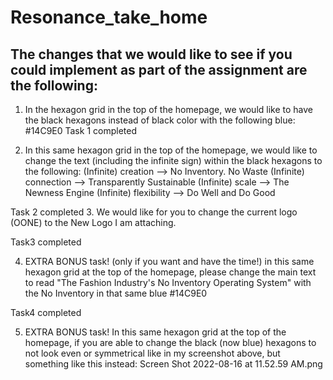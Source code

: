 # Resonance_take_home
## The changes that we would like to see if you could implement as part of the assignment are the following:
1. In the hexagon grid in the top of the homepage, we would like to have the black hexagons instead of black color with the following blue: #14C9E0
Task 1 completed 

2. In this same hexagon grid in the top of the homepage, we would like to change the text (including the infinite sign) within the black hexagons to the following:
(Infinite) creation –> No Inventory. No Waste
(Infinite) connection –> Transparently Sustainable
(Infinite) scale –> The Newness Engine
(Infinite) flexibility –> Do Well and Do Good

Task 2 completed 
3. We would like for you to change the current logo (OONE) to the New Logo I am attaching.

Task3 completed

4. EXTRA BONUS task! (only if you want and have the time!) in this same hexagon grid at the top of the homepage, please change the main text to read "The Fashion Industry's No Inventory Operating System" with the No Inventory in that same blue #14C9E0

Task4 completed 

5. EXTRA BONUS task! In this same hexagon grid at the top of the homepage, if you are able to change the black (now blue) hexagons to not look even or symmetrical like in my screenshot above, but something like this instead:
Screen Shot 2022-08-16 at 11.52.59 AM.png

